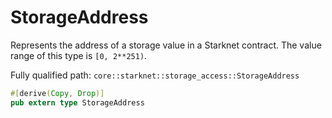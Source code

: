 # StorageAddress

Represents the address of a storage value in a Starknet contract. The value range of this type is `[0, 2**251)`.

Fully qualified path: `core::starknet::storage_access::StorageAddress`

```rust
#[derive(Copy, Drop)]
pub extern type StorageAddress
```

